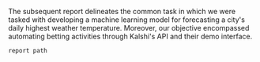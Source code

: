 The subsequent report delineates the common task in which we were tasked with developing a machine learning model for forecasting a city's daily highest weather temperature. Moreover, our objective encompassed automating betting activities through Kalshi's API and their demo interface.

```
report path
```
